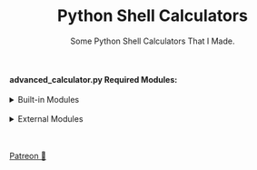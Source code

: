 # <h1 align="center">Python Shell Calculators</h1>
<p align="center">Some Python Shell Calculators That I Made.</p>
<br>
<h4>advanced_calculator.py Required Modules:</h4>

<details>
  <summary>Built-in Modules</summary>
  <option>math</option>
</details>

<br>

<details>
  <summary>External Modules</summary>
  <option>pyttsx3</option>
  <option>morse_talk</option>
  <option>translate</option>
</details>


<br><br>
<a href="https://www.patreon.com/axorax">Patreon 💖</a>

